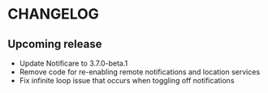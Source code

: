 # CHANGELOG

## Upcoming release

- Update Notificare to 3.7.0-beta.1
- Remove code for re-enabling remote notifications and location services
- Fix infinite loop issue that occurs when toggling off notifications
